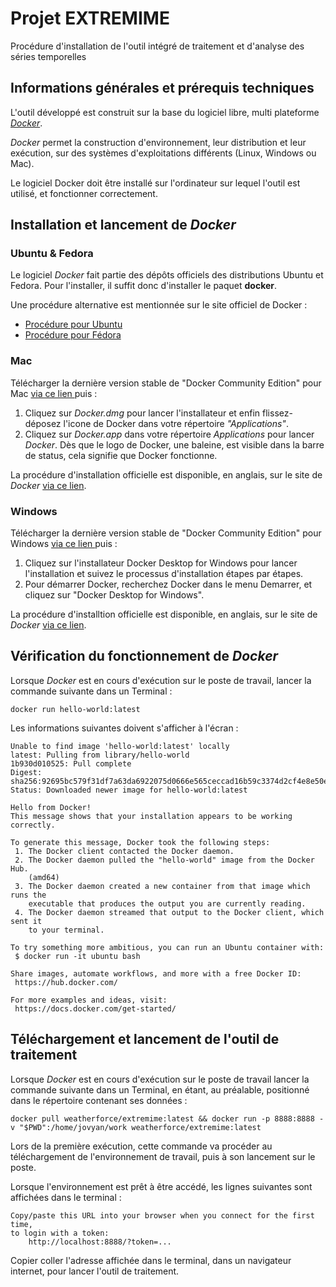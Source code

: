# Projet EXTREMIME
Procédure d'installation de l'outil intégré de traitement et d'analyse des séries temporelles

## Informations générales et prérequis techniques 

L'outil développé est construit sur la base du logiciel libre, multi plateforme *[Docker](https://fr.wikipedia.org/wiki/Docker_(logiciel))*. 

*Docker* permet la construction d'environnement, leur distribution et leur exécution, sur des systèmes d'exploitations différents (Linux, Windows ou Mac).

Le logiciel Docker doit être installé sur l'ordinateur sur lequel l'outil est utilisé, et fonctionner correctement.


## Installation et lancement de *Docker*

### Ubuntu & Fedora

Le logiciel *Docker* fait partie des dépôts officiels des distributions Ubuntu et Fedora. Pour l'installer, il suffit donc d'installer le paquet **docker**. 

Une procédure alternative est mentionnée sur le site officiel de Docker :
* [Procédure pour Ubuntu](https://docs.docker.com/install/linux/docker-ce/ubuntu/#install-docker-ce)
* [Procédure pour Fédora](https://docs.docker.com/install/linux/docker-ce/fedora/#install-docker-ce)


### Mac
Télécharger la dernière version stable de "Docker Community Edition" pour Mac [via ce lien ](https://docs.docker.com/docker-for-mac/release-notes/) puis :
1. Cliquez sur *Docker.dmg* pour lancer l'installateur et enfin flissez-déposez l'icone de Docker dans votre répertoire *"Applications"*.
2. Cliquez sur *Docker.app* dans votre répertoire *Applications* pour lancer *Docker*.
Dès que le logo de Docker, une baleine, est visible dans la barre de status, cela signifie que Docker fonctionne.

La procédure d'installation officielle est disponible, en anglais, sur le site de *Docker* [via ce lien](https://docs.docker.com/docker-for-mac/install/#install-and-run-docker-desktop-for-mac).

### Windows

Télécharger la dernière version stable de "Docker Community Edition" pour Windows [via ce lien ](https://docs.docker.com/docker-for-windows/release-notes/) puis :
1. Cliquez sur l'installateur Docker Desktop for Windows pour lancer l'installation et suivez le processus d'installation étapes par étapes.
3. Pour démarrer Docker, recherchez Docker dans le menu Demarrer, et cliquez sur "Docker Desktop for Windows".

La procédure d'installtion officielle est disponible, en anglais, sur le site de *Docker* [via ce lien](https://docs.docker.com/docker-for-windows/install/#install-docker-desktop-for-windows-desktop-app).

## Vérification du fonctionnement de *Docker*
Lorsque *Docker* est en cours d'exécution sur le poste de travail, lancer la commande suivante dans un Terminal :

	docker run hello-world:latest
Les informations suivantes doivent s'afficher à l'écran :
    
    Unable to find image 'hello-world:latest' locally
    latest: Pulling from library/hello-world
    1b930d010525: Pull complete
    Digest: sha256:92695bc579f31df7a63da6922075d0666e565ceccad16b59c3374d2cf4e8e50e
    Status: Downloaded newer image for hello-world:latest

    Hello from Docker!
    This message shows that your installation appears to be working correctly.

    To generate this message, Docker took the following steps:
     1. The Docker client contacted the Docker daemon.
     2. The Docker daemon pulled the "hello-world" image from the Docker Hub.
        (amd64)
     3. The Docker daemon created a new container from that image which runs the
        executable that produces the output you are currently reading.
     4. The Docker daemon streamed that output to the Docker client, which sent it
        to your terminal.

    To try something more ambitious, you can run an Ubuntu container with:
     $ docker run -it ubuntu bash

    Share images, automate workflows, and more with a free Docker ID:
     https://hub.docker.com/

    For more examples and ideas, visit:
     https://docs.docker.com/get-started/


## Téléchargement et lancement de l'outil de traitement

Lorsque *Docker* est en cours d'exécution sur le poste de travail lancer la commande suivante dans un Terminal, en étant, au préalable, positionné dans le répertoire contenant ses données :

	docker pull weatherforce/extremime:latest && docker run -p 8888:8888 -v "$PWD":/home/jovyan/work weatherforce/extremime:latest

Lors de la première exécution, cette commande va procéder au téléchargement de l'environnement de travail, puis à son lancement sur le poste.

Lorsque l'environnement est prêt à être accédé, les lignes suivantes sont affichées dans le terminal :
	
    Copy/paste this URL into your browser when you connect for the first time,
    to login with a token:
        http://localhost:8888/?token=...

Copier coller l'adresse affichée dans le terminal, dans un navigateur internet, pour lancer l'outil de traitement.
